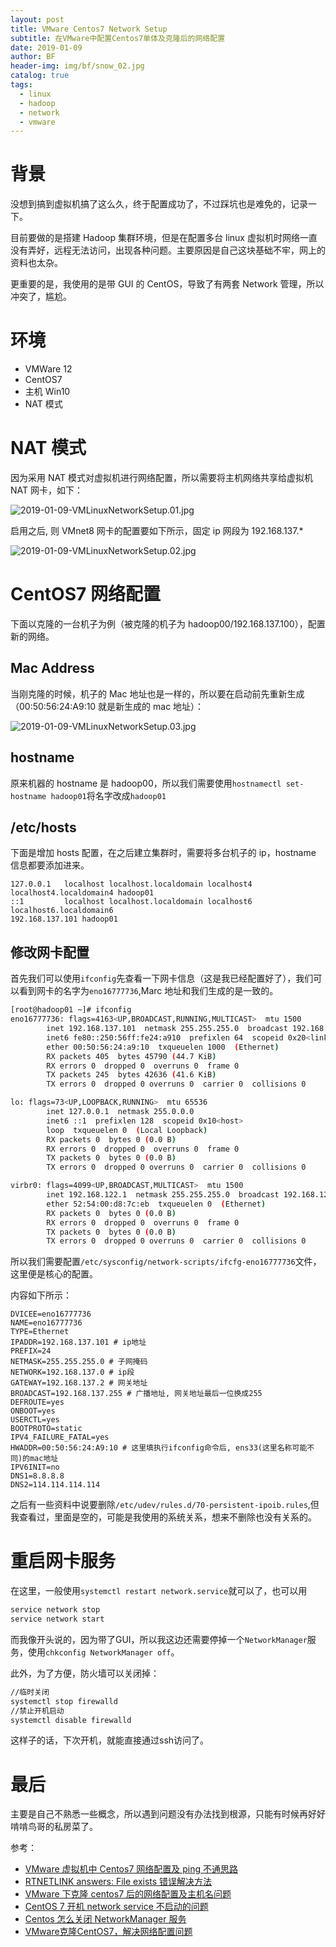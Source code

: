 ```yaml
---
layout: post
title: VMware Centos7 Network Setup
subtitle: 在VMware中配置Centos7单体及克隆后的网络配置
date: 2019-01-09
author: BF
header-img: img/bf/snow_02.jpg
catalog: true
tags:
  - linux
  - hadoop
  - network
  - vmware
---
```


# 背景

没想到搞到虚拟机搞了这么久，终于配置成功了，不过踩坑也是难免的，记录一下。

目前要做的是搭建 Hadoop 集群环境，但是在配置多台 linux 虚拟机时网络一直没有弄好，远程无法访问，出现各种问题。主要原因是自己这块基础不牢，网上的资料也太杂。

更重要的是，我使用的是带 GUI 的 CentOS，导致了有两套 Network 管理，所以冲突了，尴尬。

# 环境

- VMWare 12
- CentOS7
- 主机 Win10
- NAT 模式

# NAT 模式

因为采用 NAT 模式对虚拟机进行网络配置，所以需要将主机网络共享给虚拟机 NAT 网卡，如下：

![2019-01-09-VMLinuxNetworkSetup.01.jpg](/img/post/2019/01/2019-01-09-VMLinuxNetworkSetup.01.jpg)

启用之后, 则 VMnet8 网卡的配置要如下所示，固定 ip 网段为 192.168.137.\*

![2019-01-09-VMLinuxNetworkSetup.02.jpg](/img/post/2019/01/2019-01-09-VMLinuxNetworkSetup.02.jpg)

# CentOS7 网络配置

下面以克隆的一台机子为例（被克隆的机子为 hadoop00/192.168.137.100），配置新的网络。

## Mac Address

当刚克隆的时候，机子的 Mac 地址也是一样的，所以要在启动前先重新生成（00:50:56:24:A9:10 就是新生成的 mac 地址）：

![2019-01-09-VMLinuxNetworkSetup.03.jpg](/img/post/2019/01/2019-01-09-VMLinuxNetworkSetup.03.jpg)

## hostname

原来机器的 hostname 是 hadoop00，所以我们需要使用`hostnamectl set-hostname hadoop01`将名字改成`hadoop01`

## /etc/hosts

下面是增加 hosts 配置，在之后建立集群时，需要将多台机子的 ip，hostname 信息都要添加进来。

```
127.0.0.1   localhost localhost.localdomain localhost4 localhost4.localdomain4 hadoop01
::1         localhost localhost.localdomain localhost6 localhost6.localdomain6
192.168.137.101 hadoop01
```

## 修改网卡配置

首先我们可以使用`ifconfig`先查看一下网卡信息（这是我已经配置好了），我们可以看到网卡的名字为`eno16777736`,Marc 地址和我们生成的是一致的。

```bash
[root@hadoop01 ~]# ifconfig
eno16777736: flags=4163<UP,BROADCAST,RUNNING,MULTICAST>  mtu 1500
        inet 192.168.137.101  netmask 255.255.255.0  broadcast 192.168.137.255
        inet6 fe80::250:56ff:fe24:a910  prefixlen 64  scopeid 0x20<link>
        ether 00:50:56:24:a9:10  txqueuelen 1000  (Ethernet)
        RX packets 405  bytes 45790 (44.7 KiB)
        RX errors 0  dropped 0  overruns 0  frame 0
        TX packets 245  bytes 42636 (41.6 KiB)
        TX errors 0  dropped 0 overruns 0  carrier 0  collisions 0

lo: flags=73<UP,LOOPBACK,RUNNING>  mtu 65536
        inet 127.0.0.1  netmask 255.0.0.0
        inet6 ::1  prefixlen 128  scopeid 0x10<host>
        loop  txqueuelen 0  (Local Loopback)
        RX packets 0  bytes 0 (0.0 B)
        RX errors 0  dropped 0  overruns 0  frame 0
        TX packets 0  bytes 0 (0.0 B)
        TX errors 0  dropped 0 overruns 0  carrier 0  collisions 0

virbr0: flags=4099<UP,BROADCAST,MULTICAST>  mtu 1500
        inet 192.168.122.1  netmask 255.255.255.0  broadcast 192.168.122.255
        ether 52:54:00:d8:7c:eb  txqueuelen 0  (Ethernet)
        RX packets 0  bytes 0 (0.0 B)
        RX errors 0  dropped 0  overruns 0  frame 0
        TX packets 0  bytes 0 (0.0 B)
        TX errors 0  dropped 0 overruns 0  carrier 0  collisions 0
```
所以我们需要配置`/etc/sysconfig/network-scripts/ifcfg-eno16777736`文件，这里便是核心的配置。

内容如下所示：
```
DVICEE=eno16777736
NAME=eno16777736
TYPE=Ethernet
IPADDR=192.168.137.101 # ip地址
PREFIX=24
NETMASK=255.255.255.0 # 子网掩码
NETWORK=192.168.137.0 # ip段
GATEWAY=192.168.137.2 # 网关地址
BROADCAST=192.168.137.255 # 广播地址, 网关地址最后一位换成255
DEFROUTE=yes
ONBOOT=yes
USERCTL=yes
BOOTPROTO=static
IPV4_FAILURE_FATAL=yes
HWADDR=00:50:56:24:A9:10 # 这里填执行ifconfig命令后, ens33(这里名称可能不同)的mac地址
IPV6INIT=no
DNS1=8.8.8.8
DNS2=114.114.114.114
```

之后有一些资料中说要删除`/etc/udev/rules.d/70-persistent-ipoib.rules`,但我查看过，里面是空的，可能是我使用的系统关系，想来不删除也没有关系的。

# 重启网卡服务

在这里，一般使用`systemctl restart network.service`就可以了，也可以用
```bash
service network stop
service network start
```
而我像开头说的，因为带了GUI，所以我这边还需要停掉一个`NetworkManager`服务，使用`chkconfig NetworkManager off`。

此外，为了方便，防火墙可以关闭掉：
```bash
//临时关闭
systemctl stop firewalld
//禁止开机启动
systemctl disable firewalld
```
这样子的话，下次开机，就能直接通过ssh访问了。

# 最后

主要是自己不熟悉一些概念，所以遇到问题没有办法找到根源，只能有时候再好好啃啃鸟哥的私房菜了。


参考：

- [VMware 虚拟机中 Centos7 网络配置及 ping 不通思路](http://blog.51cto.com/bestlope/1977074)
- [RTNETLINK answers: File exists 错误解决方法](https://blog.csdn.net/u010719917/article/details/79423180)
- [VMware 下克隆 centos7 后的网络配置及主机名问题](https://blog.csdn.net/mo_ing/article/details/81036339)
- [CentOS 7 开机 network service 不启动的问题](https://blog.csdn.net/lcr_happy/article/details/69849834)
- [Centos 怎么关闭 NetworkManager 服务](https://jingyan.baidu.com/article/b24f6c82c38bd486bfe5dab4.html)
- [VMware克隆CentOS7，解决网络配置问题](https://blog.csdn.net/airufengye/article/details/81566454)